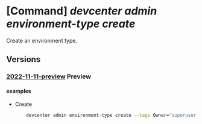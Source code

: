 # [Command] _devcenter admin environment-type create_

Create an environment type.

## Versions

### [2022-11-11-preview](/Resources/mgmt-plane/L3N1YnNjcmlwdGlvbnMve30vcmVzb3VyY2Vncm91cHMve30vcHJvdmlkZXJzL21pY3Jvc29mdC5kZXZjZW50ZXIvZGV2Y2VudGVycy97fS9lbnZpcm9ubWVudHR5cGVzL3t9/2022-11-11-preview.xml) **Preview**

<!-- mgmt-plane /subscriptions/{}/resourcegroups/{}/providers/microsoft.devcenter/devcenters/{}/environmenttypes/{} 2022-11-11-preview -->

#### examples

- Create
    ```bash
        devcenter admin environment-type create --tags Owner="superuser" --dev-center-name "Contoso" --name "{environmentTypeName}" --resource-group "rg1"
    ```
